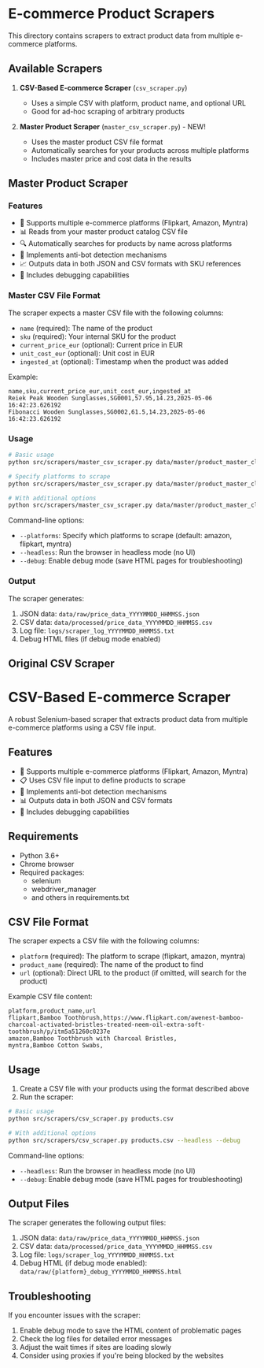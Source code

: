 # E-commerce Product Scrapers

This directory contains scrapers to extract product data from multiple e-commerce platforms.

## Available Scrapers

1. **CSV-Based E-commerce Scraper** (`csv_scraper.py`)
   - Uses a simple CSV with platform, product name, and optional URL
   - Good for ad-hoc scraping of arbitrary products

2. **Master Product Scraper** (`master_csv_scraper.py`) - NEW!
   - Uses the master product CSV file format
   - Automatically searches for your products across multiple platforms
   - Includes master price and cost data in the results

## Master Product Scraper

### Features

- 🛒 Supports multiple e-commerce platforms (Flipkart, Amazon, Myntra)
- 📊 Reads from your master product catalog CSV file
- 🔍 Automatically searches for products by name across platforms
- 🤖 Implements anti-bot detection mechanisms 
- 📈 Outputs data in both JSON and CSV formats with SKU references
- 🐛 Includes debugging capabilities

### Master CSV File Format

The scraper expects a master CSV file with the following columns:

- `name` (required): The name of the product
- `sku` (required): Your internal SKU for the product
- `current_price_eur` (optional): Current price in EUR
- `unit_cost_eur` (optional): Unit cost in EUR
- `ingested_at` (optional): Timestamp when the product was added

Example:

```csv
name,sku,current_price_eur,unit_cost_eur,ingested_at
Reiek Peak Wooden Sunglasses,SG0001,57.95,14.23,2025-05-06 16:42:23.626192
Fibonacci Wooden Sunglasses,SG0002,61.5,14.23,2025-05-06 16:42:23.626192
```

### Usage

```bash
# Basic usage
python src/scrapers/master_csv_scraper.py data/master/product_master_clean.csv

# Specify platforms to scrape
python src/scrapers/master_csv_scraper.py data/master/product_master_clean.csv --platforms amazon flipkart

# With additional options
python src/scrapers/master_csv_scraper.py data/master/product_master_clean.csv --headless --debug
```

Command-line options:
- `--platforms`: Specify which platforms to scrape (default: amazon, flipkart, myntra)
- `--headless`: Run the browser in headless mode (no UI)
- `--debug`: Enable debug mode (save HTML pages for troubleshooting)

### Output

The scraper generates:
1. JSON data: `data/raw/price_data_YYYYMMDD_HHMMSS.json`
2. CSV data: `data/processed/price_data_YYYYMMDD_HHMMSS.csv` 
3. Log file: `logs/scraper_log_YYYYMMDD_HHMMSS.txt`
4. Debug HTML files (if debug mode enabled)

## Original CSV Scraper

# CSV-Based E-commerce Scraper

A robust Selenium-based scraper that extracts product data from multiple e-commerce platforms using a CSV file input.

## Features

- 🛒 Supports multiple e-commerce platforms (Flipkart, Amazon, Myntra)
- 📋 Uses CSV file input to define products to scrape
- 🤖 Implements anti-bot detection mechanisms
- 📊 Outputs data in both JSON and CSV formats
- 🐛 Includes debugging capabilities

## Requirements

- Python 3.6+
- Chrome browser
- Required packages:
  - selenium
  - webdriver_manager
  - and others in requirements.txt

## CSV File Format

The scraper expects a CSV file with the following columns:

- `platform` (required): The platform to scrape (flipkart, amazon, myntra)
- `product_name` (required): The name of the product to find
- `url` (optional): Direct URL to the product (if omitted, will search for the product)

Example CSV file content:

```csv
platform,product_name,url
flipkart,Bamboo Toothbrush,https://www.flipkart.com/awenest-bamboo-charcoal-activated-bristles-treated-neem-oil-extra-soft-toothbrush/p/itm5a51260c0237e
amazon,Bamboo Toothbrush with Charcoal Bristles,
myntra,Bamboo Cotton Swabs,
```

## Usage

1. Create a CSV file with your products using the format described above
2. Run the scraper:

```bash
# Basic usage
python src/scrapers/csv_scraper.py products.csv

# With additional options
python src/scrapers/csv_scraper.py products.csv --headless --debug
```

Command-line options:
- `--headless`: Run the browser in headless mode (no UI)
- `--debug`: Enable debug mode (save HTML pages for troubleshooting)

## Output Files

The scraper generates the following output files:

1. JSON data: `data/raw/price_data_YYYYMMDD_HHMMSS.json`
2. CSV data: `data/processed/price_data_YYYYMMDD_HHMMSS.csv`
3. Log file: `logs/scraper_log_YYYYMMDD_HHMMSS.txt`
4. Debug HTML (if debug mode enabled): `data/raw/{platform}_debug_YYYYMMDD_HHMMSS.html`

## Troubleshooting

If you encounter issues with the scraper:

1. Enable debug mode to save the HTML content of problematic pages
2. Check the log files for detailed error messages
3. Adjust the wait times if sites are loading slowly
4. Consider using proxies if you're being blocked by the websites 